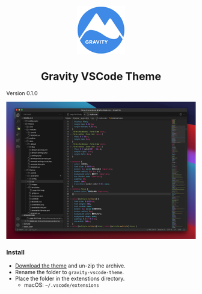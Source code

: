 <p align="center">
  <img alt="Gravity VSCode Theme" src="gravity-icon.png" width="128" />
</p>
<h1 align="center">
  Gravity VSCode Theme
</h1>

Version 0.1.0

<img alt="" src="screen-shots/v0.1.0.png" />

### Install

  - [Download the theme](https://github.com/frankyonnetti/gravity-vscode-theme/archive/refs/tags/0.1.0.zip) and un-zip the archive.
  - Rename the folder to `gravity-vscode-theme`.
  - Place the folder in the extenstions directory.
    - macOS: `~/.vscode/extensions`

